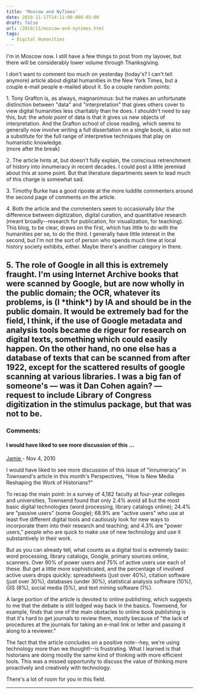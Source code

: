 ```yaml
---
title: 'Moscow and NyTimes'
date: 2010-11-17T14:11:00.000-05:00
draft: false
url: /2010/11/moscow-and-nytimes.html
tags:
  - Digital Humanities
---
```


I'm in Moscow now. I still have a few things to post from my layover, but there will be considerably lower volume through Thanksgiving.

I don't want to comment too much on yesterday (today's? I can't tell anymore) article about digital humanities in the New York Times, but a couple e-mail people e-mailed about it. So a couple random points:

1\. Tony Grafton is, as always, magnanimous: but he makes an unfortunate distinction between "data" and "interpretation" that gives others cover to view digital humanities less charitably than he does. I shouldn't need to say this, but: the _whole point_ of data is that it gives us new objects of interpretation. And the Grafton school of close reading, which seems to generally now involve writing a full dissertation on a single book, is also not a substitute for the full range of interpretive techniques that play on humanistic knowledge.  
(more after the break)

2\. The article hints at, but doesn't fully explain, the conscious retrenchment of history into innumeracy in recent decades. I could post a little jeremiad about this at some point. But that literature departments seem to lead much of this charge is somewhat sad.

3\. Timothy Burke has a good riposte at the more luddite commenters around the second page of comments on the article.

4\. Both the article and the commenters seem to occasionally blur the difference between digitization, digital curation, and quantitative research (meant broadly--research for publication, for visualization, for teaching). This blog, to be clear, draws on the first, which has little to do with the humanities per se, to do the third. I generally have little interest in the second, but I'm not the sort of person who spends much time at local history society exhibits, either. Maybe there's another category in there.

## 5\. The role of Google in all this is extremely fraught. I'm using Internet Archive books that were scanned by Google, but are now wholly in the public domain; the OCR, whatever its problems, is (I \*think\*) by IA and should be in the public domain. It would be extremely bad for the field, I think, if the use of Google metadata and analysis tools became de rigeur for research on digital texts, something which could easily happen. On the other hand, no one else has a database of texts that can be scanned from after 1922, except for the scattered results of google scanning at various libraries. I was a big fan of someone's — was it Dan Cohen again? — request to include Library of Congress digitization in the stimulus package, but that was not to be.

### Comments:

#### I would have liked to see more discussion of this ...

[Jamie ](https://www.blogger.com/profile/13542022273476075921 'noreply@blogger.com') - <time datetime="2010-11-18T08:42:30.559-05:00">Nov 4, 2010</time>

I would have liked to see more discussion of this issue of "innumeracy" in Townsend's article in this month's Perspectives, "How Is New Media Reshaping the Work of Historians?"

To recap the main point: in a survey of 4,182 faculty at four-year colleges and universities, Townsend found that only 2.4% avoid all but the most basic digital technologies (word processing, library catalogs online); 24.4% are "passive users" (some Google); 68.9% are "active users" who use at least five different digital tools and cautiously look for new ways to incorporate them into their research and teaching; and 4.3% are "power users," people who are quick to make use of new technology and use it substantively in their work.

But as you can already tell, what counts as a digital tool is extremely basic: word processing, library catalogs, Google, primary sources online, scanners. Over 90% of power users and 75% of active users use each of these. But get a little more sophisticated, and the percentage of involved active users drops quickly: spreadsheets (just over 40%), citation software (just over 30%), databases (under 30%), statistical analysis software (10%), GIS (8%), social media (5%), and text mining software (1%).

A large portion of the article is devoted to online publishing, which suggests to me that the debate is still lodged way back in the basics. Townsend, for example, finds that one of the main obstacles to online book publishing is that it's hard to get journals to review them, mostly because of "the lack of procedures at the journals for taking an e-mail link or letter and passing it along to a reviewer."

The fact that the article concludes on a positive note--hey, we're using technology more than we thought!--is frustrating. What I learned is that historians are doing mostly the same kind of thinking with more efficient tools. This was a missed opportunity to discuss the value of thinking more proactively and creatively with technology.

There's a lot of room for you in this field.

<hr />
